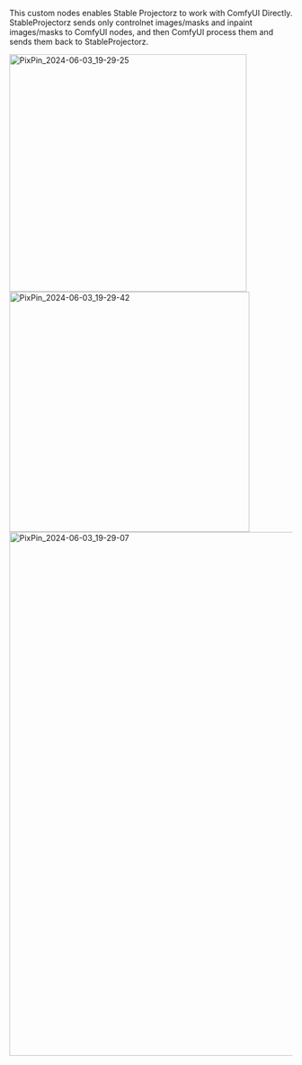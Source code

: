 This custom nodes enables Stable Projectorz to work with ComfyUI Directly.
StableProjectorz sends only controlnet images/masks and inpaint images/masks to ComfyUI nodes, and then ComfyUI process them and sends them back to StableProjectorz.


<img width="422" alt="PixPin_2024-06-03_19-29-25" src="https://github.com/tianlang0704/ComfyUI-StableProjectorzBridge/assets/12490479/b3efe776-fb26-4f4f-959b-0c13e2e3418d">
<img width="427" alt="PixPin_2024-06-03_19-29-42" src="https://github.com/tianlang0704/ComfyUI-StableProjectorzBridge/assets/12490479/0dfccf2a-290e-43c4-8014-23b2fc1e5c55">
<img width="931" alt="PixPin_2024-06-03_19-29-07" src="https://github.com/tianlang0704/ComfyUI-StableProjectorzBridge/assets/12490479/b5a92132-8538-481b-909c-ca4709f300b0">
